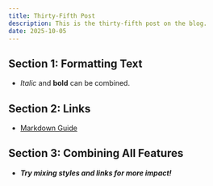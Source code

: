 ```yaml
---
title: Thirty-Fifth Post
description: This is the thirty-fifth post on the blog.
date: 2025-10-05
---
```


## Section 1: Formatting Text

- _Italic_ and **bold** can be combined.

## Section 2: Links

- [Markdown Guide](https://www.markdownguide.org/)

## Section 3: Combining All Features

- **_Try mixing styles and links for more impact!_**
